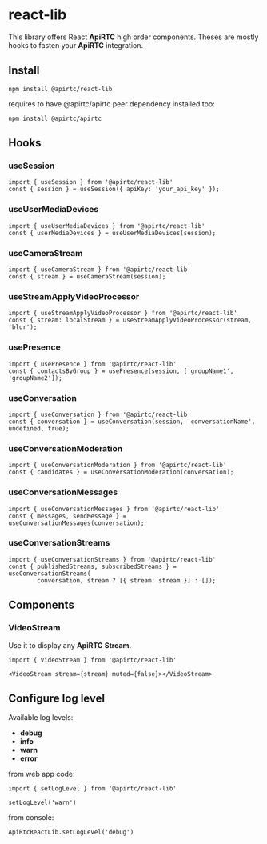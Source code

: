 # react-lib

This library offers React **ApiRTC** high order components. Theses are mostly hooks to fasten your **ApiRTC** integration.

## Install

`npm install @apirtc/react-lib`

requires to have @apirtc/apirtc peer dependency installed too:

`npm install @apirtc/apirtc`

## Hooks

### useSession

```
import { useSession } from '@apirtc/react-lib'
const { session } = useSession({ apiKey: 'your_api_key' });
```
### useUserMediaDevices

```
import { useUserMediaDevices } from '@apirtc/react-lib'
const { userMediaDevices } = useUserMediaDevices(session);
```

### useCameraStream

```
import { useCameraStream } from '@apirtc/react-lib'
const { stream } = useCameraStream(session);
```

### useStreamApplyVideoProcessor

```
import { useStreamApplyVideoProcessor } from '@apirtc/react-lib'
const { stream: localStream } = useStreamApplyVideoProcessor(stream, 'blur');
```

### usePresence

```
import { usePresence } from '@apirtc/react-lib'
const { contactsByGroup } = usePresence(session, ['groupName1', 'groupName2']);
```

### useConversation

```
import { useConversation } from '@apirtc/react-lib'
const { conversation } = useConversation(session, 'conversationName', undefined, true);
```

### useConversationModeration

```
import { useConversationModeration } from '@apirtc/react-lib'
const { candidates } = useConversationModeration(conversation);
```

### useConversationMessages

```
import { useConversationMessages } from '@apirtc/react-lib'
const { messages, sendMessage } = useConversationMessages(conversation);
```

### useConversationStreams

```
import { useConversationStreams } from '@apirtc/react-lib'
const { publishedStreams, subscribedStreams } = useConversationStreams(
        conversation, stream ? [{ stream: stream }] : []);
```

## Components

### VideoStream

Use it to display any **ApiRTC** **Stream**.

```
import { VideoStream } from '@apirtc/react-lib'

<VideoStream stream={stream} muted={false}></VideoStream>
```

## Configure log level

Available log levels:

 * **debug**
 * **info**
 * **warn**
 * **error**

from web app code:

```
import { setLogLevel } from '@apirtc/react-lib'

setLogLevel('warn')
```

from console:

```
ApiRtcReactLib.setLogLevel('debug')
```

